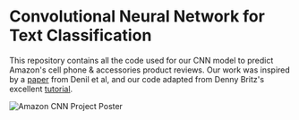 # Convolutional Neural Network for Text Classification

This repository contains all the code used for our CNN model to predict Amazon's cell phone & accessories product reviews. Our work was inspired by a [paper](http://dkotzias.com/papers/GICF.pdf) from Denil et al, and our code adapted from Denny Britz's excellent [tutorial](http://www.wildml.com/2015/11/understanding-convolutional-neural-networks-for-nlp/).

![Amazon CNN Project Poster](https://github.com/bzhen/stat198-gicf/blob/master/Stats_198_Amazon_Project.png)
